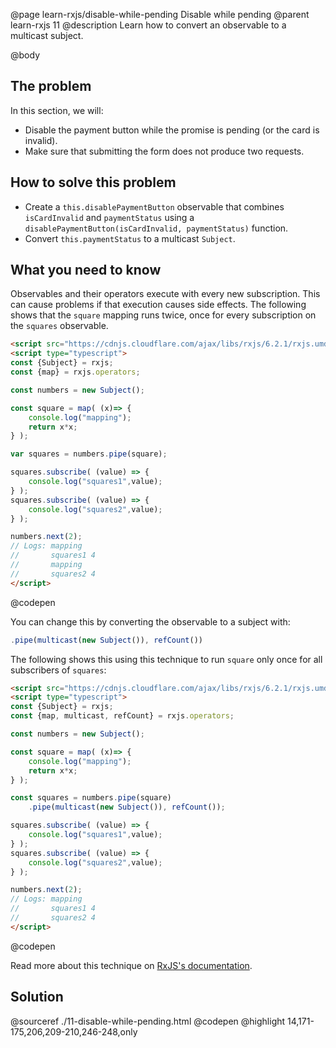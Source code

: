 @page learn-rxjs/disable-while-pending Disable while pending
@parent learn-rxjs 11
@description Learn how to convert an observable to a multicast subject.

@body


## The problem

In this section, we will:

- Disable the payment button while the promise is pending (or the card is invalid).
- Make sure that submitting the form does not produce two requests.

## How to solve this problem

- Create a `this.disablePaymentButton` observable that combines `isCardInvalid` and `paymentStatus` using a `disablePaymentButton(isCardInvalid, paymentStatus)` function.
- Convert `this.paymentStatus` to a multicast `Subject`.

## What you need to know

Observables and their operators execute with every new subscription. This can cause problems
if that execution causes side effects. The following shows that the `square` mapping
runs twice, once for every subscription on the `squares` observable.

```html
<script src="https://cdnjs.cloudflare.com/ajax/libs/rxjs/6.2.1/rxjs.umd.js"></script>
<script type="typescript">
const {Subject} = rxjs;
const {map} = rxjs.operators;

const numbers = new Subject();

const square = map( (x)=> {
    console.log("mapping");
    return x*x;
} );

var squares = numbers.pipe(square);

squares.subscribe( (value) => {
    console.log("squares1",value);
} );
squares.subscribe( (value) => {
    console.log("squares2",value);
} );

numbers.next(2);
// Logs: mapping
//       squares1 4
//       mapping
//       squares2 4
</script>
```
@codepen

You can change this by converting the observable to a subject with:

```js
.pipe(multicast(new Subject()), refCount())
```

The following shows this using this technique to run `square` only once
for all subscribers of `squares`:


```html
<script src="https://cdnjs.cloudflare.com/ajax/libs/rxjs/6.2.1/rxjs.umd.js"></script>
<script type="typescript">
const {Subject} = rxjs;
const {map, multicast, refCount} = rxjs.operators;

const numbers = new Subject();

const square = map( (x)=> {
    console.log("mapping");
    return x*x;
} );

const squares = numbers.pipe(square)
    .pipe(multicast(new Subject()), refCount());

squares.subscribe( (value) => {
    console.log("squares1",value);
} );
squares.subscribe( (value) => {
    console.log("squares2",value);
} );

numbers.next(2);
// Logs: mapping
//       squares1 4
//       squares2 4
</script>
```
@codepen

Read more about this technique on [RxJS's documentation](https://rxjs-dev.firebaseapp.com/guide/subject#multicasted-observables).


## Solution

@sourceref ./11-disable-while-pending.html
@codepen
@highlight 14,171-175,206,209-210,246-248,only
